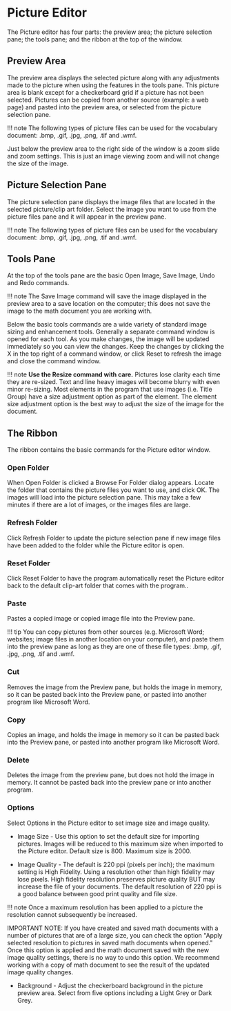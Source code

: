 # Picture Editor

The Picture editor has four parts: the preview area; the picture selection pane; the tools pane; and the ribbon at the top of the window.

## Preview Area

The preview area displays the selected picture along with any adjustments made to the picture when using the features in the tools pane. This picture area is blank except for a checkerboard grid if a picture has not been selected. Pictures can be copied from another source (example: a web page) and pasted into the preview area, or selected from the picture selection pane.

!!! note
    The following types of picture files can be used for the vocabulary document: .bmp, .gif, .jpg, .png, .tif and .wmf.

Just below the preview area to the right side of the window is a zoom slide and zoom settings. This is just an image viewing zoom and will not change the size of the image.

## Picture Selection Pane

The picture selection pane displays the image files that are located in the selected picture/clip art folder. Select the image you want to use from the picture files pane and it will appear in the preview pane.

!!! note
    The following types of picture files can be used for the vocabulary document: .bmp, .gif, .jpg, .png, .tif and .wmf.

## Tools Pane

At the top of the tools pane are the basic Open Image, Save Image, Undo and Redo commands.

!!! note
    The Save Image command will save the image displayed in the preview area to a save location on the computer; this does not save the image to the math document you are working with.

Below the basic tools commands are a wide variety of standard image sizing and enhancement tools. Generally a separate command window is opened for each tool. As you make changes, the image will be updated immediately so you can view the changes. Keep the changes by clicking the X in the top right of a command window, or click Reset to refresh the image and close the command window.

!!! note
    **Use the Resize command with care.** Pictures lose clarity each time they are re-sized. Text and line heavy images will become blurry with even minor re-sizing. Most elements in the program that use images (i.e. Title Group) have a size adjustment option as part of the element. The element size adjustment option is the best way to adjust the size of the image for the document.

## The Ribbon

The ribbon contains the basic commands for the Picture editor window.

### Open Folder

When Open Folder is clicked a Browse For Folder dialog appears. Locate the folder that contains the picture files you want to use, and click OK. The images will load into the picture selection pane. This may take a few minutes if there are a lot of images, or the images files are large.

### Refresh Folder

Click Refresh Folder to update the picture selection pane if new image files have been added to the folder while the Picture editor is open.

### Reset Folder

Click Reset Folder to have the program automatically reset the Picture editor back to the default clip-art folder that comes with the program..

### Paste

Pastes a copied image or copied image file into the Preview pane.

!!! tip
    You can copy pictures from other sources (e.g. Microsoft Word; websites; image files in another location on your computer), and paste them into the preview pane as long as they are one of these file types: .bmp, .gif, .jpg, .png, .tif and .wmf.

### Cut

Removes the image from the Preview pane, but holds the image in memory, so it can be pasted back into the Preview pane, or pasted into another program like Microsoft Word.

### Copy

Copies an image, and holds the image in memory so it can be pasted back into the Preview pane, or pasted into another program like Microsoft Word.

### Delete

Deletes the image from the preview pane, but does not hold the image in memory. It cannot be pasted back into the preview pane or into another program.

### Options

Select Options in the Picture editor to set image size and image quality.

- Image Size - Use this option to set the default size for importing pictures. Images will be reduced to this maximum size when imported to the Picture editor. Default size is 800. Maximum size is 2000.

- Image Quality - The default is 220 ppi (pixels per inch); the maximum setting is High Fidelity. Using a resolution other than high fidelity may lose pixels. High fidelity resolution preserves picture quality BUT may increase the file of your documents. The default resolution of 220 ppi is a good balance between good print quality and file size.

!!! note
    Once a maximum resolution has been applied to a picture the resolution cannot subsequently be increased.

IMPORTANT NOTE: If you have created and saved math documents with a number of pictures that are of a large size, you can check the option "Apply selected resolution to pictures in saved math documents when opened." Once this option is applied and the math document saved with the new image quality settings, there is no way to undo this option. We recommend working with a copy of math document to see the result of the updated image quality changes.

- Background - Adjust the checkerboard background in the picture preview area. Select from five options including a Light Grey or Dark Grey.
